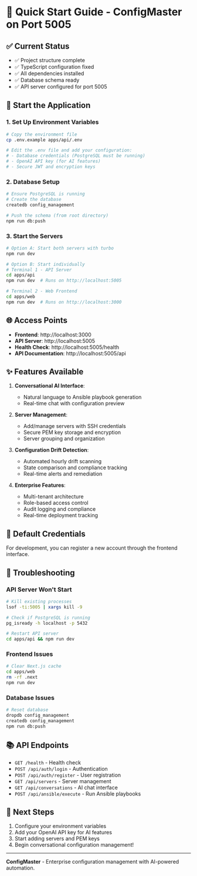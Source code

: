 # 🚀 Quick Start Guide - ConfigMaster on Port 5005

## ✅ Current Status
- ✅ Project structure complete 
- ✅ TypeScript configuration fixed
- ✅ All dependencies installed
- ✅ Database schema ready
- ✅ API server configured for port 5005

## 🔧 Start the Application

### 1. Set Up Environment Variables
```bash
# Copy the environment file
cp .env.example apps/api/.env

# Edit the .env file and add your configuration:
# - Database credentials (PostgreSQL must be running)
# - OpenAI API key (for AI features)
# - Secure JWT and encryption keys
```

### 2. Database Setup
```bash
# Ensure PostgreSQL is running
# Create the database
createdb config_management

# Push the schema (from root directory)
npm run db:push
```

### 3. Start the Servers
```bash
# Option A: Start both servers with turbo
npm run dev

# Option B: Start individually
# Terminal 1 - API Server
cd apps/api
npm run dev  # Runs on http://localhost:5005

# Terminal 2 - Web Frontend
cd apps/web  
npm run dev  # Runs on http://localhost:3000
```

## 🌐 Access Points

- **Frontend**: http://localhost:3000
- **API Server**: http://localhost:5005
- **Health Check**: http://localhost:5005/health
- **API Documentation**: http://localhost:5005/api

## ✨ Features Available

1. **Conversational AI Interface**: 
   - Natural language to Ansible playbook generation
   - Real-time chat with configuration preview

2. **Server Management**:
   - Add/manage servers with SSH credentials
   - Secure PEM key storage and encryption
   - Server grouping and organization

3. **Configuration Drift Detection**:
   - Automated hourly drift scanning
   - State comparison and compliance tracking
   - Real-time alerts and remediation

4. **Enterprise Features**:
   - Multi-tenant architecture
   - Role-based access control
   - Audit logging and compliance
   - Real-time deployment tracking

## 🔑 Default Credentials

For development, you can register a new account through the frontend interface.

## 🐛 Troubleshooting

### API Server Won't Start
```bash
# Kill existing processes
lsof -ti:5005 | xargs kill -9

# Check if PostgreSQL is running
pg_isready -h localhost -p 5432

# Restart API server
cd apps/api && npm run dev
```

### Frontend Issues
```bash
# Clear Next.js cache
cd apps/web
rm -rf .next
npm run dev
```

### Database Issues
```bash
# Reset database
dropdb config_management
createdb config_management
npm run db:push
```

## 📚 API Endpoints

- `GET /health` - Health check
- `POST /api/auth/login` - Authentication
- `POST /api/auth/register` - User registration
- `GET /api/servers` - Server management
- `GET /api/conversations` - AI chat interface
- `POST /api/ansible/execute` - Run Ansible playbooks

## 🎯 Next Steps

1. Configure your environment variables
2. Add your OpenAI API key for AI features
3. Start adding servers and PEM keys
4. Begin conversational configuration management!

---
**ConfigMaster** - Enterprise configuration management with AI-powered automation.